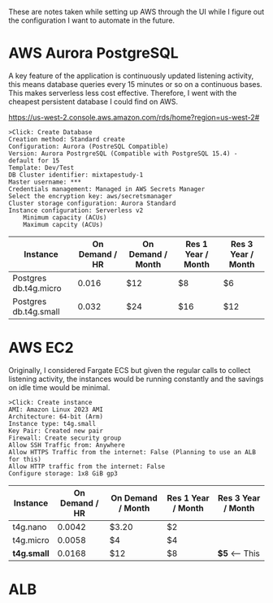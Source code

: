 These are notes taken while setting up AWS through the UI while I figure out the configuration I want to automate in the future.

# AWS Aurora PostgreSQL

A key feature of the application is continuously updated listening activity, this means database queries every 15 minutes or so on a continuous bases. This makes serverless less cost effective. Therefore, I went with the cheapest persistent database I could find on AWS.

https://us-west-2.console.aws.amazon.com/rds/home?region=us-west-2#

```text
>Click: Create Database
Creation method: Standard create
Configuration: Aurora (PostreSQL Compatible)
Version: Aurora PostrgreSQL (Compatible with PostgreSQL 15.4) - default for 15
Template: Dev/Test
DB Cluster identifier: mixtapestudy-1
Master username: ***
Credentials management: Managed in AWS Secrets Manager
Select the encryption key: aws/secretsmanager
Cluster storage configuration: Aurora Standard
Instance configuration: Serverless v2
    Minimum capacity (ACUs)
    Maximum capcity (ACUs)
```

| Instance                  | On Demand / HR | On Demand / Month | Res 1 Year / Month | Res 3 Year / Month |
| ------------------------- | -------------- | ----------------- | ------------------ | ------------------ |
| Postgres db.t4g.micro     | 0.016          | $12               |  $8                | $6                 |
| Postgres db.t4g.small     | 0.032          | $24               |  $16               | $12                |


# AWS EC2

Originally, I considered Fargate ECS but given the regular calls to collect listening activity, the instances would be running constantly and the savings on idle time would be minimal.

```text
>Click: Create instance
AMI: Amazon Linux 2023 AMI
Architecture: 64-bit (Arm)
Instance type: t4g.small
Key Pair: Created new pair
Firewall: Create security group
Allow SSH Traffic from: Anywhere
Allow HTTPS Traffic from the internet: False (Planning to use an ALB for this)
Allow HTTP traffic from the internet: False
Configure storage: 1x8 GiB gp3
```

| Instance      | On Demand / HR | On Demand / Month | Res 1 Year / Month | Res 3 Year / Month |
| ------------- | -------------- | ----------------- | ------------------ | ------------------ |
| t4g.nano      | 0.0042         | $3.20             | $2                 |                    |
| t4g.micro     | 0.0058         | $4                | $4                 |                    |
| **t4g.small** | 0.0168         | $12               | $8                 | **$5** <-- This    |


# ALB


